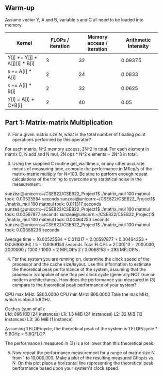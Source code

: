 ## Warm-up
Assume vector Y, A and B, variable s and C all need to be loaded into memory.

| Kernel | FLOPs / iteration | Memory access / iteration | Arithmetic Intensity |
|--------|-------------------|---------------------------|----------------------| 
| Y[j] += Y[j] + A[j][i] * B[i] | 3 | 32 | 0.09375|
| s += A[i] * A[i] | 2 | 24 | 0.0833 |
| s += A[i] * B[i] | 2 | 32 | 0.0625 |
| Y[i] = A[i] + C*B[i] | 2 | 40 | 0.05 |

## Part 1: Matrix-matrix Multiplication

2. For a given matrix size N, what is the total number of floating point operations performed by this operator?

For each matrix, N^2 memory access, 3N^2 in total.
For each element in matrix C, N add and N mul, 2N ops * N^2 elements = 2N^3 in total.

3. Using the supplied C routine get_walltime.c, or any other accurate means of measuring time, compute the performance in Mflop/s of the matrix-matrix multiply for N=100. Be sure to perform enough repeat calculations of the timing to overcome any statistical noise in the measurement.

sunzeai@unicorn:~/CSE822/CSE822_Project1$ ./matrix_mul 100
matmul took: 0.00525584 seconds
sunzeai@unicorn:~/CSE822/CSE822_Project1$ ./matrix_mul 100
matmul took: 0.011317 seconds
sunzeai@unicorn:~/CSE822/CSE822_Project1$ ./matrix_mul 100
matmul took: 0.00597877 seconds
sunzeai@unicorn:~/CSE822/CSE822_Project1$ ./matrix_mul 100
matmul took: 0.00464253 seconds
sunzeai@unicorn:~/CSE822/CSE822_Project1$ ./matrix_mul 100
matmul took: 0.00688236 seconds

Average time = (0.00525584 + 0.011317 + 0.00597877 + 0.00464253 + 0.00688236) / 5 = 0.0068153 seconds
Total FLOPs = 2(100)^3 = 2000000, 2000000 / 1000 / 1000 = 2 MFLOPs
2 / 0.0068153 = 293 MFLOP/s

4. For the system you are running on, determine the clock speed of the processor and the cache size/layout. Use this information to estimate the theoretical peak performance of the system, assuming that the processor is capable of one flop per clock cycle (generally NOT true on modern architectures). How does the performance you measured in (3) compare to the theoretical peak performance of your system?

CPU max MHz: 5800.0000
CPU min MHz: 800.0000
Take the max MHz, which is about 5.8GHz.

Caches (sum of all):      
  L1d: 896 KiB (24 instances)
  L1i: 1.3 MiB (24 instances)
  L2: 32 MiB (12 instances)
  L3: 36 MiB (1 instance)

Assuming 1 FLOP/cycle, the theoretical peak of the system is 1 FLOP/cycle * 5.8GHz = 5.8GFLOP.

The performance I measured in (3) is a lot lower than this theoretical peak.

5. Now repeat the performance measurement for a range of matrix size N from 1 to 10,000,000. Make a plot of the resulting measured Gflop/s vs. N. On this plot place a horizontal line representing the theoretical peak performance based upon your system's clock speed.